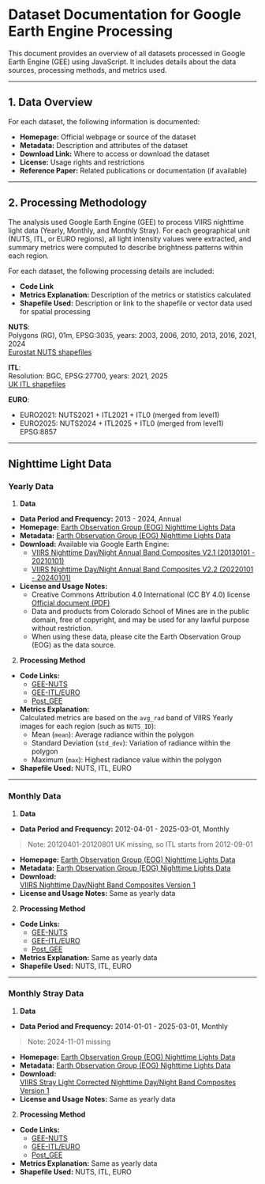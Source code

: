 # Dataset Documentation for Google Earth Engine Processing

This document provides an overview of all datasets processed in Google Earth Engine (GEE) using JavaScript. It includes details about the data sources, processing methods, and metrics used.

---

## 1. Data Overview

For each dataset, the following information is documented:

- **Homepage:** Official webpage or source of the dataset  
- **Metadata:** Description and attributes of the dataset  
- **Download Link:** Where to access or download the dataset  
- **License:** Usage rights and restrictions  
- **Reference Paper:** Related publications or documentation (if available)  

---

## 2. Processing Methodology

The analysis used Google Earth Engine (GEE) to process VIIRS nighttime light data (Yearly, Monthly, and Monthly Stray). For each geographical unit (NUTS, ITL, or EURO regions), all light intensity values were extracted, and summary metrics were computed to describe brightness patterns within each region.  

For each dataset, the following processing details are included:

- **Code Link**  
- **Metrics Explanation:** Description of the metrics or statistics calculated  
- **Shapefile Used:** Description or link to the shapefile or vector data used for spatial processing  

**NUTS**:  
Polygons (RG), 01m, EPSG:3035, years: 2003, 2006, 2010, 2013, 2016, 2021, 2024  
[Eurostat NUTS shapefiles](https://ec.europa.eu/eurostat/web/gisco/geodata/statistical-units/territorial-units-statistics)

**ITL**:  
Resolution: BGC, EPSG:27700, years: 2021, 2025  
[UK ITL shapefiles](https://www.data.gov.uk/search?q=International+Territorial+)

**EURO**:  
- EURO2021: NUTS2021 + ITL2021 + ITL0 (merged from level1)  
- EURO2025: NUTS2024 + ITL2025 + ITL0 (merged from level1)  
EPSG:8857  

---

## Nighttime Light Data

### Yearly Data

1. **Data**  
- **Data Period and Frequency:** 2013 - 2024, Annual  
- **Homepage:** [Earth Observation Group (EOG) Nighttime Lights Data](https://eogdata.mines.edu/products/vnl/)  
- **Metadata:** [Earth Observation Group (EOG) Nighttime Lights Data](https://eogdata.mines.edu/products/vnl/)  
- **Download:** Available via Google Earth Engine:  
  - [VIIRS Nighttime Day/Night Annual Band Composites V2.1 (20130101 - 20210101)](https://developers.google.com/earth-engine/datasets/catalog/NOAA_VIIRS_DNB_ANNUAL_V21)  
  - [VIIRS Nighttime Day/Night Annual Band Composites V2.2 (20220101 - 20240101)](https://developers.google.com/earth-engine/datasets/catalog/NOAA_VIIRS_DNB_ANNUAL_V22)  
- **License and Usage Notes:**  
  - Creative Commons Attribution 4.0 International (CC BY 4.0) license  
    [Official document (PDF)](https://eogdata.mines.edu/files/EOG_products_CC_License.pdf)  
  - Data and products from Colorado School of Mines are in the public domain, free of copyright, and may be used for any lawful purpose without restriction.  
  - When using these data, please cite the Earth Observation Group (EOG) as the data source.

2. **Processing Method**
- **Code Links:**  
  - [GEE-NUTS](https://github.com/OxfordDemSci/Mapineq/blob/204-gee-sub-night-time-light/src/data-wrangling/GEE/NTL/VIIR_Annual_NUTS.js)  
  - [GEE-ITL/EURO](https://github.com/OxfordDemSci/Mapineq/blob/204-gee-sub-night-time-light/src/data-wrangling/GEE/NTL/VIIR_Annual_ITL.js)  
  - [Post_GEE](https://github.com/OxfordDemSci/Mapineq/blob/204-gee-sub-night-time-light/src/data-wrangling/GEE/NTL/NTL_post_GEE.ipynb)  
- **Metrics Explanation:**  
  Calculated metrics are based on the `avg_rad` band of VIIRS Yearly images for each region (such as `NUTS_ID`):  
  - Mean (`mean`): Average radiance within the polygon  
  - Standard Deviation (`std_dev`): Variation of radiance within the polygon  
  - Maximum (`max`): Highest radiance value within the polygon  
- **Shapefile Used:** NUTS, ITL, EURO  

---

### Monthly Data

1. **Data**  
- **Data Period and Frequency:** 2012-04-01 - 2025-03-01, Monthly  
> Note: 20120401-20120801 UK missing, so ITL starts from 2012-09-01  
- **Homepage:** [Earth Observation Group (EOG) Nighttime Lights Data](https://eogdata.mines.edu/products/vnl/)  
- **Metadata:** [Earth Observation Group (EOG) Nighttime Lights Data](https://eogdata.mines.edu/products/vnl/)  
- **Download:**  
  [VIIRS Nighttime Day/Night Band Composites Version 1](https://developers.google.com/earth-engine/datasets/catalog/NOAA_VIIRS_DNB_MONTHLY_V1_VCMCFG)  
- **License and Usage Notes:** Same as yearly data  

2. **Processing Method**  
- **Code Links:**  
  - [GEE-NUTS](https://github.com/OxfordDemSci/Mapineq/blob/204-gee-sub-night-time-light/src/data-wrangling/GEE/NTL/VIIR_Monthly_NUTS.js)  
  - [GEE-ITL/EURO](https://github.com/OxfordDemSci/Mapineq/blob/204-gee-sub-night-time-light/src/data-wrangling/GEE/NTL/VIIR_Monthly_ITL.js)  
  - [Post_GEE](https://github.com/OxfordDemSci/Mapineq/blob/204-gee-sub-night-time-light/src/data-wrangling/GEE/NTL/NTL_post_GEE.ipynb)  
- **Metrics Explanation:** Same as yearly data  
- **Shapefile Used:** NUTS, ITL, EURO  

---

### Monthly Stray Data

1. **Data**  
- **Data Period and Frequency:** 2014-01-01 - 2025-03-01, Monthly  
> Note: 2024-11-01 missing  
- **Homepage:** [Earth Observation Group (EOG) Nighttime Lights Data](https://eogdata.mines.edu/products/vnl/)  
- **Metadata:** [Earth Observation Group (EOG) Nighttime Lights Data](https://eogdata.mines.edu/products/vnl/)  
- **Download:**  
  [VIIRS Stray Light Corrected Nighttime Day/Night Band Composites Version 1](https://developers.google.com/earth-engine/datasets/catalog/NOAA_VIIRS_DNB_MONTHLY_V1_VCMSLCFG)  
- **License and Usage Notes:** Same as yearly data  

2. **Processing Method**  
- **Code Links:**  
  - [GEE-NUTS](https://github.com/OxfordDemSci/Mapineq/blob/204-gee-sub-night-time-light/src/data-wrangling/GEE/NTL/VIIR_Monthly_NUTS.js)  
  - [GEE-ITL/EURO](https://github.com/OxfordDemSci/Mapineq/blob/204-gee-sub-night-time-light/src/data-wrangling/GEE/NTL/VIIR_Monthly_ITL.js)  
  - [Post_GEE](https://github.com/OxfordDemSci/Mapineq/blob/204-gee-sub-night-time-light/src/data-wrangling/GEE/NTL/NTL_post_GEE.ipynb)  
- **Metrics Explanation:** Same as yearly data  
- **Shapefile Used:** NUTS, ITL, EURO  
